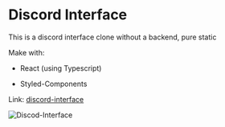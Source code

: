 # Discord Interface

This is a discord interface clone without a backend, pure static

Make with:

- React (using Typescript)

- Styled-Components

Link: [discord-interface](https://priceless-carson-af2f80.netlify.app/)

![Discod-Interface](https://github.com/proudynyu/discord-interface-clone/tree/master/src/assets/discord-interface.png)
